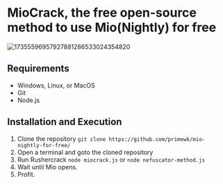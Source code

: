 # MioCrack, the free open-source method to use Mio(Nightly) for free

![17355596957927881286533024354820](https://github.com/user-attachments/assets/ca33735f-2f7c-4365-acd2-d164b0a5bdb6)


## Requirements
- Windows, Linux, or MacOS
- Git
- Node.js

## Installation and Execution
1) Clone the repository ``git clone https://github.com/primewk/mio-nightly-for-free/``
2) Open a terminal and goto the cloned repository
3) Run Rushercrack ``node miocrack.js`` or ``node nefuscator-method.js``
4) Wait until Mio opens.
5) Profit.
